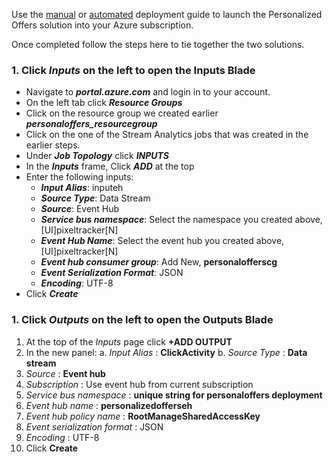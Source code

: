  Use the [manual][1] or [automated][2] deployment guide to launch the Personalized Offers solution into your Azure subscription. 

Once completed follow the steps here to tie together the two solutions. 

### 1. Click *Inputs* on the left to open the Inputs Blade  
-	Navigate to ***portal.azure.com*** and login in to your account.
-	On the left tab click ***Resource Groups***
-	Click on the resource group we created earlier ***personaloffers_resourcegroup*** 
-	Click on the one of the Stream Analytics jobs that was created in the earlier steps.
-	Under ***Job Topology*** click ***INPUTS***
-	In the ***Inputs*** frame, Click ***ADD*** at the top
-	Enter the following inputs:
	- ***Input Alias***: inputeh
	- ***Source Type***: Data Stream
	- ***Source***: Event Hub
	- ***Service bus namespace***: Select the namespace you created above, [UI]pixeltracker[N]
	- ***Event Hub Name***: Select the event hub you created above, [UI]pixeltracker[N]
	- ***Event hub consumer group***: Add New, **personalofferscg**
	- ***Event Serialization Format***: JSON
	- ***Encoding***: UTF-8
- Click ***Create***

### 1. Click *Outputs* on the left to open the Outputs Blade  
1. At the top of the *Inputs* page click __+ADD OUTPUT__
1. In the new panel:
	a. *Input Alias* : **ClickActivity**
	b. *Source Type* : **Data stream**
1. *Source* : **Event hub**
1. *Subscription* : Use event hub from current subscription
1. *Service bus namespace* : **unique string for personaloffers deployment**
1. *Event hub name* : **personalizedofferseh**
1. *Event hub policy name* : **RootManageSharedAccessKey**
1. *Event serialization format* : JSON
1. *Encoding* : UTF-8
1. Click __Create__

[1]: https://github.com/Azure/cortana-intelligence-personalized-offers/tree/master/Manual%20Deployment%20Guide
[2]: https://github.com/Azure/cortana-intelligence-personalized-offers/tree/master/Automated%20Deployment%20Guide
